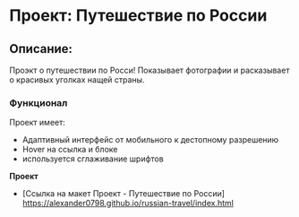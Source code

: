 # Проект: Путешествие по России

## Описание:
  Проэкт о путешествии по Росси! Показывает фотографии и расказывает о красивых уголках нащей страны.

### Функционал

Проект имеет:
* Адаптивный интерфейс от мобильного к дестопному разрешению
* Hover на ссылка и блоке
* используется сглаживание шрифтов

**Проект**

* [Ссылка на макет Проект - Путешествие по России] https://alexander0798.github.io/russian-travel/index.html
